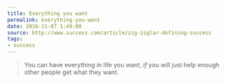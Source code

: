 ```yaml
---
title: Everything you want
permalink: everything-you-want
date: 2016-11-07 1:49:00
source: http://www.success.com/article/zig-ziglar-defining-success
tags:
- success
---
```


> You can have everything in life you want, *if* you will just help enough other people get what they want.